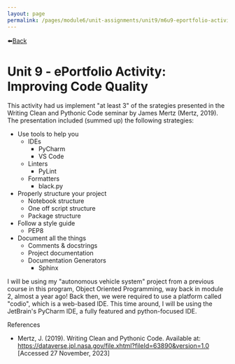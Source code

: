 ```yaml
---
layout: page
permalink: /pages/module6/unit-assignments/unit9/m6u9-eportfolio-activity.html
---
```


⬅️[Back](/pages/module6/unit-assignments/unit9/m6u9.html)

# Unit 9 - ePortfolio Activity: Improving Code Quality

This activity had us implement "at least 3" of the srategies presented in the Writing Clean and Pythonic Code seminar by James Mertz (Mertz, 2019). The presentation included (summed up) the following strategies:
- Use tools to help you
    - IDEs
        - PyCharm
        - VS Code
    - Linters
        - PyLint
    - Formatters
        - black.py
- Properly structure your project
    - Notebook structure
    - One off script structure
    - Package structure
- Follow a style guide
    - PEP8
- Document all the things
    - Comments & docstrings
    - Project documentation
    - Documentation Generators
        - Sphinx

I will be using my "autonomous vehicle system" project from a previous course in this program, Object Oriented Programming, way back in module 2, almost a year ago! Back then, we were required to use a platform called "codio", which is a web-based IDE. This time around, I will be using the JetBrain's PyCharm IDE, a fully featured and python-focused IDE. 


References
- Mertz, J. (2019). Writing Clean and Pythonic Code. Available at: https://dataverse.jpl.nasa.gov/file.xhtml?fileId=63890&version=1.0 [Accessed 27 November, 2023]
